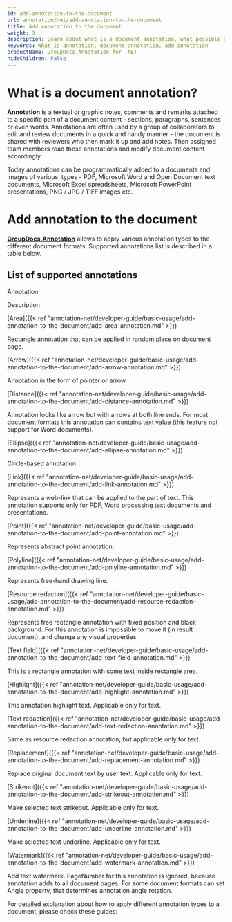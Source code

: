 ```yaml
---
id: add-annotation-to-the-document
url: annotation/net/add-annotation-to-the-document
title: Add annotation to the document
weight: 3
description: Learn about what is a document annotation, what possible annotation types are, and how to programmatically add annotations to a document using GroupDocs.Annotation API.
keywords: What is annotation, document annotation, add annotation
productName: GroupDocs.Annotation for .NET
hideChildren: False
---
```

# What is a document annotation?

**Annotation** is a textual or graphic notes, comments and remarks attached to a specific part of a document content - sections, paragraphs, sentences or even words. Annotations are often used by a group of collaborators to edit and review documents in a quick and handy manner - the document is shared with reviewers who then mark it up and add notes. Then assigned team members read these annotations and modify document content accordingly.

Today annotations can be programmatically added to a documents and images of various  types - PDF, Microsoft Word and Open Document text documents, Microsoft Excel spreadsheets, Microsoft PowerPoint presentations, PNG / JPG / TIFF images etc. 

  

# Add annotation to the document

**[GroupDocs.Annotation](https://products.groupdocs.com/annotation/net)** allows to apply various annotation types to the different document formats. Supported annotations list is described in a table below. 

## List of supported annotations

Annotation

Description

[Area]({{< ref "annotation-net/developer-guide/basic-usage/add-annotation-to-the-document/add-area-annotation.md" >}})

Rectangle annotation that can be applied in random place on document page.

[Arrow]({{< ref "annotation-net/developer-guide/basic-usage/add-annotation-to-the-document/add-arrow-annotation.md" >}})

Annotation in the form of pointer or arrow.

[Distance]({{< ref "annotation-net/developer-guide/basic-usage/add-annotation-to-the-document/add-distance-annotation.md" >}})

Annotation looks like arrow but with arrows at both line ends. For most document formats this annotation can contains text value (this feature not support for Word documents).

[Ellipse]({{< ref "annotation-net/developer-guide/basic-usage/add-annotation-to-the-document/add-ellipse-annotation.md" >}})

Circle-based annotation.

[Link]({{< ref "annotation-net/developer-guide/basic-usage/add-annotation-to-the-document/add-link-annotation.md" >}})

Represents a web-link that can be applied to the part of text. This annotation supports only for PDF, Word processing text documents and presentations.

[Point]({{< ref "annotation-net/developer-guide/basic-usage/add-annotation-to-the-document/add-point-annotation.md" >}})

Represents abstract point annotation.

[Polyline]({{< ref "annotation-net/developer-guide/basic-usage/add-annotation-to-the-document/add-polyline-annotation.md" >}})

Represents free-hand drawing line.

[Resource redaction]({{< ref "annotation-net/developer-guide/basic-usage/add-annotation-to-the-document/add-resource-redaction-annotation.md" >}})

Represents free rectangle annotation with fixed position and black background. For this annotation is impossible to move it (in result document), and change any visual properties.

[Text field]({{< ref "annotation-net/developer-guide/basic-usage/add-annotation-to-the-document/add-text-field-annotation.md" >}})

This is a rectangle annotation with some text inside rectangle area.

[Highlight]({{< ref "annotation-net/developer-guide/basic-usage/add-annotation-to-the-document/add-highlight-annotation.md" >}})

This annotation highlight text. Applicable only for text.

[Text redaction]({{< ref "annotation-net/developer-guide/basic-usage/add-annotation-to-the-document/add-text-redaction-annotation.md" >}})

Same as resource redaction annotation, but applicable only for text.

[Replacement]({{< ref "annotation-net/developer-guide/basic-usage/add-annotation-to-the-document/add-replacement-annotation.md" >}})

Replace original document text by user text. Applicable only for text.

[Strikeout]({{< ref "annotation-net/developer-guide/basic-usage/add-annotation-to-the-document/add-strikeout-annotation.md" >}})

Make selected text strikeout. Applicable only for text.

[Underline]({{< ref "annotation-net/developer-guide/basic-usage/add-annotation-to-the-document/add-underline-annotation.md" >}})

Make selected text underline. Applicable only for text.

[Watermark]({{< ref "annotation-net/developer-guide/basic-usage/add-annotation-to-the-document/add-watermark-annotation.md" >}})

Add text watermark. PageNumber for this annotation is ignored, because annotation adds to all document pages. For some document formats can set Angle property, that determines annotation angle rotation.

For detailed explanation about how to apply different annotation types to a document, please check these guides:
